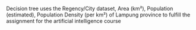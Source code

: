 Decision tree uses the Regency/City dataset, Area (km²), Population (estimated), Population Density (per km²)
of Lampung province to fulfill the assignment for the artificial intelligence course
